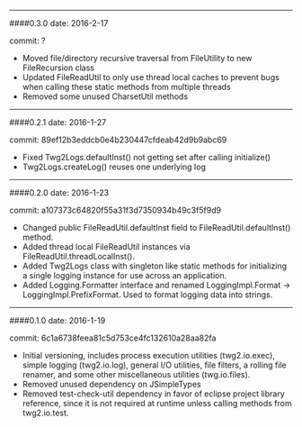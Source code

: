 --------
####0.3.0
date: 2016-2-17

commit: ?

* Moved file/directory recursive traversal from FileUtility to new FileRecursion class
* Updated FileReadUtil to only use thread local caches to prevent bugs when calling these static methods from multiple threads
* Removed some unused CharsetUtil methods 


--------
####0.2.1
date: 2016-1-27

commit: 89ef12b3eddcb0e4b230447cfdeab42d9b9abc69

* Fixed Twg2Logs.defaultInst() not getting set after calling initialize()
* Twg2Logs.createLog() reuses one underlying log


--------
####0.2.0
date: 2016-1-23

commit: a107373c64820f55a31f3d7350934b49c3f5f9d9

* Changed public FileReadUtil.defaultInst field to FileReadUtil.defaultInst() method.
* Added thread local FileReadUtil instances via FileReadUtil.threadLocalInst().
* Added Twg2Logs class with singleton like static methods for initializing a single logging instance for use across an application.
* Added Logging.Formatter interface and renamed LoggingImpl.Format -> LoggingImpl.PrefixFormat.  Used to format logging data into strings.


--------
####0.1.0
date: 2016-1-19

commit: 6c1a6738feea81c5d753ce4fc132610a28aa82fa

* Initial versioning, includes process execution utilities (twg2.io.exec), simple logging (twg2.io.log), general I/O utilities, file filters, a rolling file renamer, and some other miscellaneous utilities (twg.io.files).
* Removed unused dependency on JSimpleTypes
* Removed test-check-util dependency in favor of eclipse project library reference, since it is not required at runtime unless calling methods from twg2.io.test.